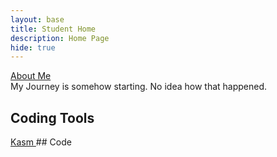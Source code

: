 ```yaml
---
layout: base
title: Student Home 
description: Home Page
hide: true
---
```


<head>
 <a href="index2.md"> 
   About Me
 </a>
</head>
<body>

<br>
My Journey is somehow starting. No idea how that happened.

## Coding Tools
<a href="https://kasm.nighthawkcodingsociety.com/">
Kasm
</a>
## Code

</body>